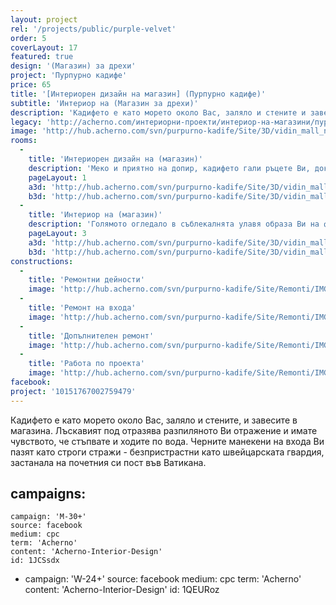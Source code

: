 ```yaml
---
layout: project
rel: '/projects/public/purple-velvet'
order: 5
coverLayout: 17
featured: true
design: '(Магазин) за дрехи'
project: 'Пурпурно кадифе'
price: 65
title: '[Интериорен дизайн на магазин] (Пурпурно кадифе)'
subtitle: 'Интериор на (Магазин за дрехи)'
description: 'Кадифето е като морето около Вас, заляло и стените и завесите в магазина. Лъскавият под отразява разпиляното Ви отражение и имате чувството, че стъпвате и ходите по вода.'
legacy: 'http://acherno.com/интериорни-проекти/интериор-на-магазини/пурпурно-кадифе/обзавеждане-на-магазин.html'
image: 'http://hub.acherno.com/svn/purpurno-kadife/Site/3D/vidin_mall_new_final_04.jpg'
rooms:
  -
    title: 'Интериорен дизайн на (магазин)'
    description: 'Меко и приятно на допир, кадифето гали ръцете Ви, докато обличате любимата си малка черна рокля с тънки презрамки и изящна дантела по ръбовете. Тънките и меки материи на роклите преминават през ръцете Ви и Ви се иска всички те да са Ваши.'
    pageLayout: 1
    a3d: 'http://hub.acherno.com/svn/purpurno-kadife/Site/3D/vidin_mall_new_final_01.jpg'
    b3d: 'http://hub.acherno.com/svn/purpurno-kadife/Site/3D/vidin_mall_new_final_04.jpg'
  -
    title: 'Интериор на (магазин)'
    description: 'Голямото огледало в съблекалнята улавя образа Ви на фона на топлата светлина и тихата нежна музика. Имате чувството, че чуватe стъпките на танцуващи хора в голяма бална зала и виждате златистите коне, впрегнати в кристални каляски, докарващи и останалите гости. Мазилката по стените пречупва светлината от тежкия полилей в златисти оттенъци и я разпръсква навсякъде като капки разтопено злато.'
    pageLayout: 3
    a3d: 'http://hub.acherno.com/svn/purpurno-kadife/Site/3D/vidin_mall_new_final_02.jpg'
    b3d: 'http://hub.acherno.com/svn/purpurno-kadife/Site/3D/vidin_mall_new_final_03.jpg'
constructions:
  - 
    title: 'Ремонтни дейности'
    image: 'http://hub.acherno.com/svn/purpurno-kadife/Site/Remonti/IMG_6868.JPG'
  - 
    title: 'Ремонт на входа'
    image: 'http://hub.acherno.com/svn/purpurno-kadife/Site/Remonti/IMG_6872.JPG'
  - 
    title: 'Допълнителен ремонт'
    image: 'http://hub.acherno.com/svn/purpurno-kadife/Site/Remonti/IMG_6888.JPG'
  - 
    title: 'Работа по проекта'
    image: 'http://hub.acherno.com/svn/purpurno-kadife/Site/Remonti/IMG_6892.JPG'
facebook:
project: '10151767002759479'    
---
```

Кадифето е като морето около Вас, заляло и стените, и завесите в магазина. Лъскавият под отразява разпиляното Ви отражение и имате чувството, че стъпвате и ходите по вода. Черните манекени на входа Ви пазят като строги стражи - безпристрастни като швейцарската гвардия, застанала на почетния си пост във Ватикана.

campaigns:
  -
    campaign: 'M-30+' 
    source: facebook
    medium: cpc
    term: 'Acherno'
    content: 'Acherno-Interior-Design'
    id: 1JCSsdx
  -
    campaign: 'W-24+' 
    source: facebook
    medium: cpc
    term: 'Acherno'
    content: 'Acherno-Interior-Design'
    id: 1QEURoz
